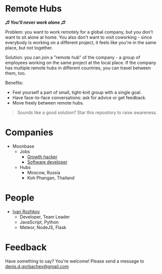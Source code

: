 # Remote Hubs

***♫ You'll never work alone ♫***

Problem: you want to work remotely for a global company, but you don't want to sit alone at home. You also don't want to visit coworking - since everybody is working on a different project, it feels like you're in the same place, but not together.

Solution: you can join a "remote hub" of the company - a group of employees working on the same project at the local place. If the company has multiple remote hubs in different countries, you can travel between them, too.

Benefits:

* Feel yourself a part of small, tight-knit group with a single goal.
* Have face-to-face conversations: ask for advice or get feedback.
* Move freely between remote hubs.

> Sounds like a good solution? Star this repository to raise awareness.

# Companies

* Moonbase
  * Jobs
    * [Growth hacker](https://medium.com/@dengorbachev/growth-hacker-for-crypto-exchange-db315c2e27e6)
    * [Software developer](https://medium.com/@dengorbachev/implement-pamm-accounts-for-crypto-exchange-fe034f9e79e)
  * Hubs
    * Moscow, Russia
    * Koh Phangan, Thailand


# People

* [Ivan Rozhkov](https://github.com/ivan133)
  * Developer, Team Leader
  * JavaScript, Python
  * Meteor, NodeJS, Flask

# Feedback

Have something to say? You're welcome! Please send a message to denis.d.gorbachev@gmail.com
